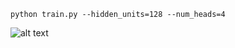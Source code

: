 ```
python train.py --hidden_units=128 --num_heads=4
```
![alt text](https://github.com/zhedongzheng/finch/blob/master/assets/transform20fps.gif)
